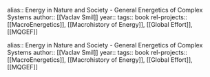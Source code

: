 alias:: Energy in Nature and Society - General Energetics of Complex Systems
author:: [[Vaclav Smil]]
year::
tags:: book
rel-projects:: [[MacroEnergetics]], [[Macrohistory of Energy]], [[Global Effort]], [[MQGEF]]

alias:: Energy in Nature and Society - General Energetics of Complex Systems
author:: [[Vaclav Smil]]
year::
tags:: book
rel-projects:: [[MacroEnergetics]], [[Macrohistory of Energy]], [[Global Effort]], [[MQGEF]]
